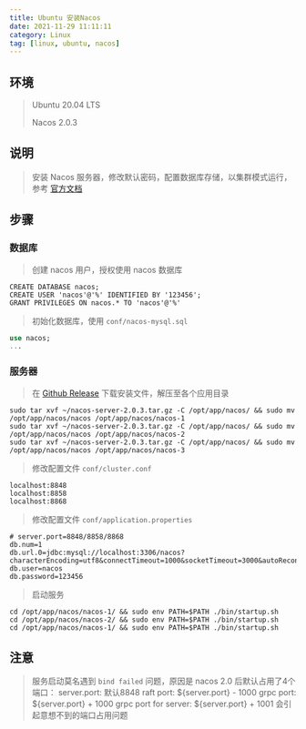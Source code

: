 ```yaml
---
title: Ubuntu 安装Nacos
date: 2021-11-29 11:11:11
category: Linux
tag: [linux, ubuntu, nacos]
---
```


## 环境

> Ubuntu 20.04 LTS
>
> Nacos 2.0.3



## 说明

> 安装 Nacos 服务器，修改默认密码，配置数据库存储，以集群模式运行，参考 [官方文档](https://nacos.io/zh-cn/docs/quick-start.html)



## 步骤

### 数据库

> 创建 nacos 用户，授权使用 nacos 数据库

```mysql
CREATE DATABASE nacos;
CREATE USER 'nacos'@'%' IDENTIFIED BY '123456';
GRANT PRIVILEGES ON nacos.* TO 'nacos'@'%'
```

> 初始化数据库，使用 `conf/nacos-mysql.sql`

```sql
use nacos;
...
```

### 服务器

> 在 [Github Release](https://github.com/alibaba/nacos/releases) 下载安装文件，解压至各个应用目录

```shell
sudo tar xvf ~/nacos-server-2.0.3.tar.gz -C /opt/app/nacos/ && sudo mv /opt/app/nacos/nacos /opt/app/nacos/nacos-1
sudo tar xvf ~/nacos-server-2.0.3.tar.gz -C /opt/app/nacos/ && sudo mv /opt/app/nacos/nacos /opt/app/nacos/nacos-2
sudo tar xvf ~/nacos-server-2.0.3.tar.gz -C /opt/app/nacos/ && sudo mv /opt/app/nacos/nacos /opt/app/nacos/nacos-3
```

> 修改配置文件 `conf/cluster.conf`

```properties
localhost:8848
localhost:8858
localhost:8868
```

> 修改配置文件 `conf/application.properties`

```properties
# server.port=8848/8858/8868
db.num=1
db.url.0=jdbc:mysql://localhost:3306/nacos?characterEncoding=utf8&connectTimeout=1000&socketTimeout=3000&autoReconnect=true
db.user=nacos
db.password=123456
```

> 启动服务

```shell
cd /opt/app/nacos/nacos-1/ && sudo env PATH=$PATH ./bin/startup.sh
cd /opt/app/nacos/nacos-2/ && sudo env PATH=$PATH ./bin/startup.sh
cd /opt/app/nacos/nacos-1/ && sudo env PATH=$PATH ./bin/startup.sh
```



## 注意

> 服务启动莫名遇到 `bind failed` 问题，原因是 nacos 2.0 后默认占用了4个端口：
> server.port: 默认8848
> raft port: ${server.port} - 1000
> grpc port: ${server.port} + 1000
> grpc port for server: ${server.port} + 1001
> 会引起意想不到的端口占用问题
